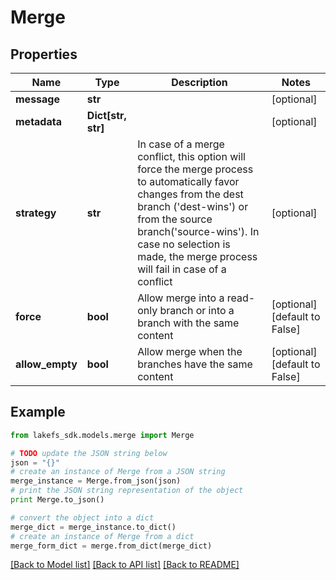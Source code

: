 # Merge


## Properties

Name | Type | Description | Notes
------------ | ------------- | ------------- | -------------
**message** | **str** |  | [optional] 
**metadata** | **Dict[str, str]** |  | [optional] 
**strategy** | **str** | In case of a merge conflict, this option will force the merge process to automatically favor changes from the dest branch (&#39;dest-wins&#39;) or from the source branch(&#39;source-wins&#39;). In case no selection is made, the merge process will fail in case of a conflict | [optional] 
**force** | **bool** | Allow merge into a read-only branch or into a branch with the same content | [optional] [default to False]
**allow_empty** | **bool** | Allow merge when the branches have the same content | [optional] [default to False]

## Example

```python
from lakefs_sdk.models.merge import Merge

# TODO update the JSON string below
json = "{}"
# create an instance of Merge from a JSON string
merge_instance = Merge.from_json(json)
# print the JSON string representation of the object
print Merge.to_json()

# convert the object into a dict
merge_dict = merge_instance.to_dict()
# create an instance of Merge from a dict
merge_form_dict = merge.from_dict(merge_dict)
```
[[Back to Model list]](../README.md#documentation-for-models) [[Back to API list]](../README.md#documentation-for-api-endpoints) [[Back to README]](../README.md)


